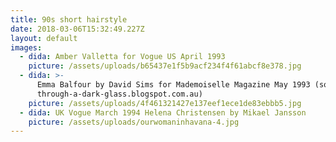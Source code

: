 ```yaml
---
title: 90s short hairstyle
date: 2018-03-06T15:32:49.227Z
layout: default
images:
  - dida: Amber Valletta for Vogue US April 1993
    picture: /assets/uploads/b65437e1f5b9acf234f4f61abcf8e378.jpg
  - dida: >-
      Emma Balfour by David Sims for Mademoiselle Magazine May 1993 (source
      through-a-dark-glass.blogspot.com.au)
    picture: /assets/uploads/4f461321427e137eef1ece1de83ebbb5.jpg
  - dida: UK Vogue March 1994 Helena Christensen by Mikael Jansson
    picture: /assets/uploads/ourwomaninhavana-4.jpg
---
```


